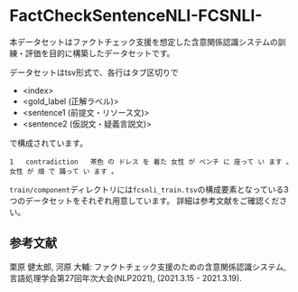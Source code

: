 # FactCheckSentenceNLI-FCSNLI-
本データセットはファクトチェック支援を想定した含意関係認識システムの訓練・評価を目的に構築したデータセットです。

データセットはtsv形式で、各行はタブ区切りで
- \<index>
- <gold_label (正解ラベル)>
- <sentence1 (前提文・リソース文)>
- <sentence2 (仮説文・疑義言説文)>

で構成されています。

```
1	contradiction	茶色 の ドレス を 着た 女性 が ベンチ に 座って い ます 。	女性 が 畑 で 踊って い ます 。
```
 
 ```train/component```ディレクトリには```fcsnli_train.tsv```の構成要素となっている3つのデータセットをそれぞれ用意しています。
 詳細は参考文献をご確認ください。
 
 
 ## 参考文献
 栗原 健太郎, 河原 大輔: ファクトチェック支援のための含意関係認識システム, 言語処理学会第27回年次大会(NLP2021), (2021.3.15 - 2021.3.19).
